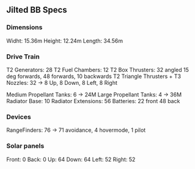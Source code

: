 ## Jilted BB Specs



### Dimensions

Widht:  15.36m
Height: 12.24m
Length: 34.56m

### Drive Train
T2 Generators:    28
T2 Fuel Chambers: 12
T2 Box Thrusters: 32 angled 15 deg forwards, 48 forwards, 10 backwards
T2 Triangle Thrusters + T3 Nozzles: 32 -> 8 Up, 8 Down, 8 Left, 8 Right

Medium Propellant Tanks: 6 -> 24M
Large Propellant Tanks:  4 -> 36M
Radiator Base:          10
Radiator Extensions:    56
Batteries:  22 front  48 back 

### Devices
RangeFinders: 76 -> 71 avoidance, 4 hovermode, 1 pilot

### Solar panels
Front: 0  Back: 0
Up: 64    Down: 64
Left: 52  Right: 52


